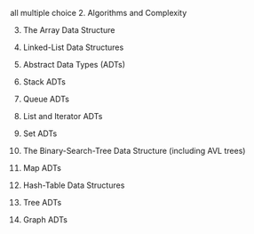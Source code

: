 all multiple choice
2. Algorithms and Complexity

3. The Array Data Structure

4. Linked-List Data Structures

5. Abstract Data Types (ADTs)

6. Stack ADTs

7. Queue ADTs

8. List and Iterator ADTs

9. Set ADTs


10. The Binary-Search-Tree Data Structure 
(including AVL trees)


11. Map ADTs

12. Hash-Table Data Structures

13. Tree ADTs

14. Graph ADTs
